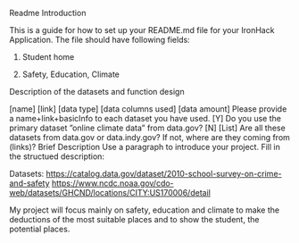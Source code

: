 Readme Introduction

This is a guide for how to set up your README.md file for your IronHack Application. The file should have following fields:

1. Student home

2. Safety,  Education, Climate

Description of the datasets and function design

[name] [link] [data type] [data columns used] [data amount] Please provide a name+link+basicInfo to each dataset you have used.
[Y] Do you use the primary dataset ”online climate data” from data.gov?
[N] [List] Are all these datasets from data.gov or data.indy.gov? If not, where are they coming from (links)?
Brief Description
Use a paragraph to introduce your project.
Fill in the structued description:

Datasets: 
https://catalog.data.gov/dataset/2010-school-survey-on-crime-and-safety
https://www.ncdc.noaa.gov/cdo-web/datasets/GHCND/locations/CITY:US170006/detail

My project will focus mainly on safety, education and climate to 
make the deductions of the most suitable places and to show the student, the potential places.

